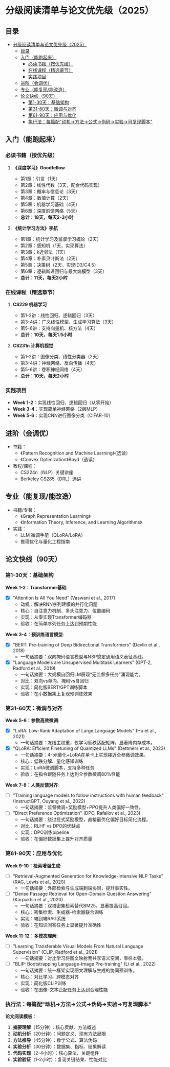 # 分级阅读清单与论文优先级（2025）

## 目录

- [分级阅读清单与论文优先级（2025）](#分级阅读清单与论文优先级2025)
  - [目录](#目录)
  - [入门（能跑起来）](#入门能跑起来)
    - [必读书籍（按优先级）](#必读书籍按优先级)
    - [在线课程（精选章节）](#在线课程精选章节)
    - [实践项目](#实践项目)
  - [进阶（会调优）](#进阶会调优)
  - [专业（能复现/能改造）](#专业能复现能改造)
  - [论文快线（90天）](#论文快线90天)
    - [第1-30天：基础架构](#第1-30天基础架构)
    - [第31-60天：微调与对齐](#第31-60天微调与对齐)
    - [第61-90天：应用与优化](#第61-90天应用与优化)
    - [执行法：每篇配"动机→方法→公式→伪码→实验→可复现脚本"](#执行法每篇配动机方法公式伪码实验可复现脚本)

## 入门（能跑起来）

### 必读书籍（按优先级）

1. **《深度学习》Goodfellow**
   - 第1章：引言（1天）
   - 第2章：线性代数（3天，配合代码实现）
   - 第3章：概率与信息论（3天）
   - 第4章：数值计算（2天）
   - 第5章：机器学习基础（4天）
   - 第6章：深度前馈网络（5天）
   - **总计：18天，每天2-3小时**

2. **《统计学习方法》李航**
   - 第1章：统计学习及监督学习概论（2天）
   - 第2章：感知机（1天，实现算法）
   - 第3章：k近邻法（1天）
   - 第4章：朴素贝叶斯法（2天）
   - 第5章：决策树（2天，实现ID3/C4.5）
   - 第6章：逻辑斯谛回归与最大熵模型（3天）
   - **总计：11天，每天2小时**

### 在线课程（精选章节）

1. **CS229 机器学习**
   - 第1-2讲：线性回归、逻辑回归（3天）
   - 第3-4讲：广义线性模型、生成学习算法（3天）
   - 第5-6讲：支持向量机、核方法（4天）
   - **总计：10天，每天1.5小时**

2. **CS231n 计算机视觉**
   - 第1-2讲：图像分类、线性分类器（2天）
   - 第3-4讲：神经网络、反向传播（4天）
   - 第5-6讲：卷积神经网络（4天）
   - **总计：10天，每天2小时**

### 实践项目

- **Week 1-2**：实现线性回归、逻辑回归（从零开始）
- **Week 3-4**：实现简单神经网络（2层MLP）
- **Week 5-6**：实现CNN进行图像分类（CIFAR-10）

## 进阶（会调优）

- 书籍：
  - 《Pattern Recognition and Machine Learning》（选读）
  - 《Convex Optimization》Boyd（选读）
- 教程/课程：
  - CS224n（NLP）关键讲座
  - Berkeley CS285（DRL）选讲

## 专业（能复现/能改造）

- 书籍/专著：
  - 《Graph Representation Learning》
  - 《Information Theory, Inference, and Learning Algorithms》
- 实践：
  - LLM 微调手册（QLoRA/LoRA）
  - 推理优化与量化工程指南

## 论文快线（90天）

### 第1-30天：基础架构

**Week 1-2：Transformer基础**:

- [x] "Attention Is All You Need" (Vaswani et al., 2017)
  - 动机：解决RNN序列建模的并行化问题
  - 核心：自注意力机制、多头注意力、位置编码
  - 实现：从零实现Transformer编码器
  - 验收：在简单序列任务上达到预期性能

**Week 3-4：预训练语言模型**:

- [x] "BERT: Pre-training of Deep Bidirectional Transformers" (Devlin et al., 2018)
  - 一句话摘要：双向掩码语言模型与NSP奠定通用语义表征基线。
- [x] "Language Models are Unsupervised Multitask Learners" (GPT-2, Radford et al., 2019)
  - 一句话摘要：大规模自回归LM展现“无监督多任务”涌现能力。
  - 对比：双向vs单向、掩码vs自回归
  - 实现：简化版BERT/GPT训练脚本
  - 验收：在小数据集上复现预训练效果

### 第31-60天：微调与对齐

**Week 5-6：参数高效微调**:

- [x] "LoRA: Low-Rank Adaptation of Large Language Models" (Hu et al., 2021)
  - 一句话摘要：冻结主权重，仅学习低秩适配矩阵，显著降内存成本。
- [x] "QLoRA: Efficient Finetuning of Quantized LLMs" (Dettmers et al., 2023)
  - 一句话摘要：4-bit量化+LoRA在单卡上实现接近全参微调效果。
  - 核心：低秩分解、量化感知训练
  - 实现：LoRA微调脚本，支持多种任务
  - 验收：在指令跟随任务上达到全参数微调80%性能

**Week 7-8：人类反馈对齐**:

- [ ] "Training language models to follow instructions with human feedback" (InstructGPT, Ouyang et al., 2022)
  - 一句话摘要：监督微调+奖励模型+PPO提升人类偏好一致性。
- [ ] "Direct Preference Optimization" (DPO, Rafailov et al., 2023)
  - 一句话摘要：绕过显式奖励模型，直接最优化偏好目标简化流程。
  - 对比：RLHF vs DPO的优缺点
  - 实现：DPO训练pipeline
  - 验收：在偏好数据集上提升对齐质量

### 第61-90天：应用与优化

**Week 9-10：检索增强生成**:

- [ ] "Retrieval-Augmented Generation for Knowledge-Intensive NLP Tasks" (RAG, Lewis et al., 2020)
  - 一句话摘要：外部检索与生成端到端协同，提升事实性。
- [ ] "Dense Passage Retrieval for Open-Domain Question Answering" (Karpukhin et al., 2020)
  - 一句话摘要：双塔密集检索替代BM25，显著提高召回。
  - 核心：密集检索、生成器-检索器联合训练
  - 实现：端到端RAG系统
  - 验收：在知识问答任务上显著提升准确性

**Week 11-12：多模态理解**:

- [ ] "Learning Transferable Visual Models From Natural Language Supervision" (CLIP, Radford et al., 2021)
  - 一句话摘要：对比学习将图文映射至共享语义空间，零样本强。
- [ ] "BLIP: Bootstrapping Language-Image Pre-training" (Li et al., 2022)
  - 一句话摘要：统一框架实现图文理解与生成的协同预训练。
  - 核心：对比学习、跨模态对齐
  - 实现：简化版CLIP训练
  - 验收：在图像-文本匹配任务上达到合理性能

### 执行法：每篇配"动机→方法→公式→伪码→实验→可复现脚本"

**论文阅读模板**：

1. **摘要理解**（15分钟）：核心贡献、方法概述
2. **动机分析**（20分钟）：问题定义、现有方法局限
3. **方法推导**（45分钟）：数学公式、算法伪码
4. **实验分析**（30分钟）：数据集、指标、结果解读
5. **代码实现**（2-4小时）：核心算法、关键组件
6. **实验验证**（1-2小时）：复现关键结果、性能对比
